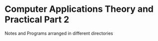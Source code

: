 # Computer Applications Theory and Practical Part 2 
 Notes and Programs arranged in different directories
